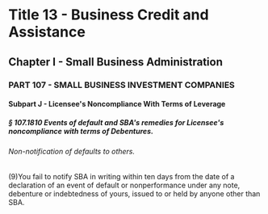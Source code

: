 
# Title 13 - Business Credit and Assistance
## Chapter I - Small Business Administration
### PART 107 - SMALL BUSINESS INVESTMENT COMPANIES
#### Subpart J - Licensee's Noncompliance With Terms of Leverage
##### § 107.1810 Events of default and SBA's remedies for Licensee's noncompliance with terms of Debentures.
###### Non-notification of defaults to others.

(9)You fail to notify SBA in writing within ten days from the date of a declaration of an event of default or nonperformance under any note, debenture or indebtedness of yours, issued to or held by anyone other than SBA.
